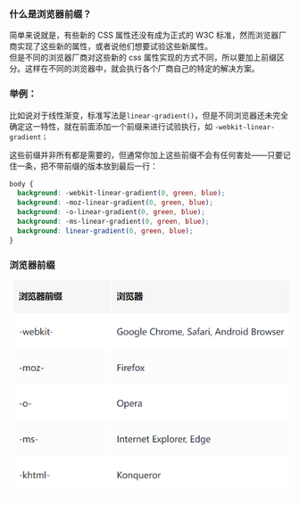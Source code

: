 ### 什么是浏览器前缀？

简单来说就是，有些新的 CSS 属性还没有成为正式的 W3C 标准，然而浏览器厂商实现了这些新的属性，或者说他们想要试验这些新属性。  
但是不同的浏览器厂商对这些新的 css 属性实现的方式不同，所以要加上前缀区分。这样在不同的浏览器中，就会执行各个厂商自己的特定的解决方案。

### 举例：

比如说对于线性渐变，标准写法是`linear-gradient()`，但是不同浏览器还未完全确定这一特性，就在前面添加一个前缀来进行试验执行，如 `-webkit-linear-gradient；`

这些前缀并非所有都是需要的，但通常你加上这些前缀不会有任何害处——只要记住一条，把不带前缀的版本放到最后一行：

```css
body {
  background: -webkit-linear-gradient(0, green, blue);
  background: -moz-linear-gradient(0, green, blue);
  background: -o-linear-gradient(0, green, blue);
  background: -ms-linear-gradient(0, green, blue);
  background: linear-gradient(0, green, blue);
}
```

### 浏览器前缀

![浏览器前缀](image.png)
